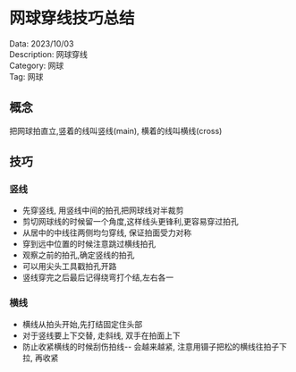 # 网球穿线技巧总结

Data: 2023/10/03\
Description: 网球穿线\
Category: 网球\
Tag: 网球


## 概念
把网球拍直立,竖着的线叫竖线(main), 横着的线叫横线(cross)

## 技巧
### 竖线
- 先穿竖线, 用竖线中间的拍孔把网球线对半裁剪
- 剪切网球线的时候留一个角度,这样线头更锋利,更容易穿过拍孔
- 从居中的中线往两侧均匀穿线, 保证拍面受力对称
- 穿到远中位置的时候注意跳过横线拍孔
- 观察之前的拍孔,确定竖线的拍孔
- 可以用尖头工具戳拍孔开路
- 竖线穿完之后最后记得绕弯打个结,左右各一

### 横线
- 横线从拍头开始,先打结固定住头部
- 对于竖线要上下交替, 走斜线, 双手在拍面上下
- 防止收紧横线的时候刮伤拍线-- 会越来越紧, 注意用镊子把松的横线往拍子下拉, 再收紧